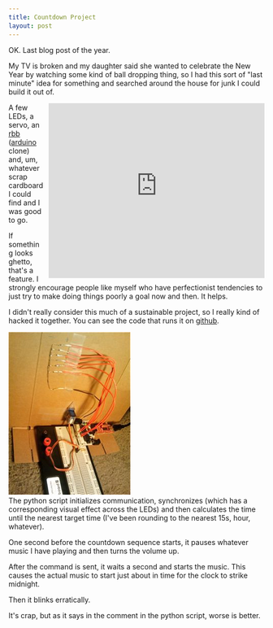 ```yaml
---
title: Countdown Project
layout: post
---
```


OK. Last blog post of the year.

My TV is broken and my daughter said she wanted to celebrate the New
Year by watching some kind of ball dropping thing, so I had this sort
of "last minute" idea for something and searched around the house for
junk I could build it out of.

<div style="width: 425; height: 344px; margin-left: 10px; float: right">
<object width="425" height="344"><param name="movie"
value="http://www.youtube.com/v/Qv_ruj4lhXo&hl=en_US&fs=1&rel=0"></param><param
name="allowFullScreen" value="true"></param><param
name="allowscriptaccess" value="always"></param><embed
src="http://www.youtube.com/v/Qv_ruj4lhXo&hl=en_US&fs=1&rel=0"
type="application/x-shockwave-flash" allowscriptaccess="always"
allowfullscreen="true" width="425" height="344"></embed></object>
</div>

A few LEDs, a servo, an [rbb][rbb] ([arduino][arduino] clone) and,
um, whatever scrap cardboard I could find and I was good to go.

If something looks ghetto, that's a feature.  I strongly encourage
people like myself who have perfectionist tendencies to just try to
make doing things poorly a goal now and then.  It helps.

I didn't really consider this much of a sustainable project, so I
really kind of hacked it together.  You can see the code that runs it
on [github][gist].

<div>
  <img alt="hot mess" class="floatleft" src="/images/countdown-back-small.jpg"/>
</div>
The python script initializes communication, synchronizes (which has a
corresponding visual effect across the LEDs) and then calculates the
time until the nearest target time (I've been rounding to the nearest
15s, hour, whatever).

One second before the countdown sequence starts, it pauses whatever
music I have playing and then turns the volume up.

After the command is sent, it waits a second and starts the music.
This causes the actual music to start just about in time for the clock
to strike midnight.

Then it blinks erratically.

It's crap, but as it says in the comment in the python script, worse is better.

[rbb]: http://www.moderndevice.com/products/bbb-kit
[arduino]: http://www.arduino.cc/
[gist]: http://gist.github.com/267014
